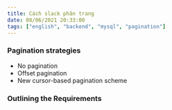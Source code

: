 ```yaml
---
title: Cách slack phân trang
date: 08/06/2021 20:33:00
tags: ["english", "backend", "mysql", "pagination"]
---
```


### Pagination strategies
- No pagination
- Offset pagination
- New cursor-based pagination scheme

### Outlining the Requirements